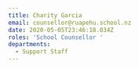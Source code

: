 ```yaml
---
title: Charity Garcia
email: counsellor@ruapehu.school.nz
date: 2020-05-05T23:46:18.034Z
roles: 'School Counsellor '
departments:
  - Support Staff
---
```


